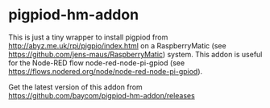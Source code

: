# pigpiod-hm-addon

This is just a tiny wrapper to install pigpiod from http://abyz.me.uk/rpi/pigpio/index.html on a RaspberryMatic (see https://github.com/jens-maus/RaspberryMatic) system. This addon is useful for the Node-RED flow node-red-node-pi-gpiod (see https://flows.nodered.org/node/node-red-node-pi-gpiod).

Get the latest version of this addon from https://github.com/baycom/pigpiod-hm-addon/releases
